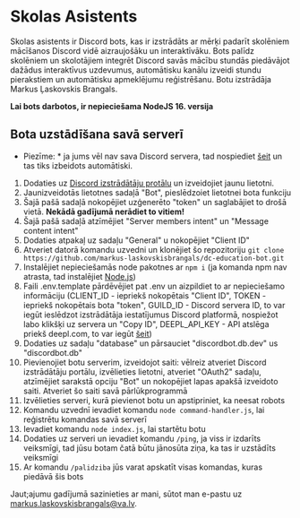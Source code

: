 # Skolas Asistents

Skolas asistents ir Discord bots, kas ir izstrādāts ar mērķi padarīt skolēniem mācīšanos Discord vidē aizraujošāku un interaktīvāku. Bots palīdz skolēniem un skolotājiem integrēt Discord savās mācību stundās piedāvājot dažādus interaktīvus uzdevumus, automātisku kanālu izveidi stundu pierakstiem un automātisku apmeklējumu reģistrēšanu. Botu izstrādāja Markus Ļaskovskis Brangals.

**Lai bots darbotos, ir nepieciešama NodeJS 16. versija**

## Bota uzstādīšana savā serverī

* Piezīme: * ja jums vēl nav sava Discord servera, tad nospiediet [šeit](https://discord.new/UqmwrxqAyyGc) un tas tiks izbeidots automātiski.
 
1. Dodaties uz [Discord izstrādātāju protālu](https://discord.com/developers/applications) un izveidojiet jaunu lietotni.
2. Jaunizveidotās lietotnes sadaļā "Bot", pieslēdzoiet lietotnei bota funkciju
3. Šajā pašā sadaļā nokopējiet uzģenerēto "token" un saglabājiet to drošā vietā. **Nekādā gadījumā nerādiet to vitiem!**
4. Šajā pašā sadaļā atzīmējiet "Server members intent" un "Message content intent"
5. Dodaties atpakaļ uz sadaļu "General" u nokopējiet "Client ID"
6. Atveriet datorā komandu uzvedni un klonējiet šo repozitoriju `git clone https://github.com/markus-laskovskisbrangals/dc-education-bot.git`
7. Instalējiet nepieciešamās node pakotnes ar `npm i` (ja komanda npm nav atrasta, tad instalējiet [Node.js](https://nodejs.org/en/))
8. Faili .env.template pārdēvējiet pat .env un aizpildiet to ar nepieciešamo informāciju (CLIENT_ID - iepriekš nokopētais "Client ID", TOKEN - iepriekš nokopētais bota "token", GUILD_ID - Discord servera ID, to var iegūt ieslēdzot izstrādātāja iestatījumus Discord platformā, nospiežot labo klikšķi uz servera un "Copy ID", DEEPL_API_KEY - API atslēga priekš deepl.com, to var iegūt [šeit](https://www.deepl.com/pro-api?cta=header-pro-api))
9. Dodaties uz sadaļu "database" un pārsauciet "discordbot.db.dev" us "discordbot.db"
10. Pievienojiet botu serverim, izveidojot saiti: vēlreiz atveriet Discord izstrādātāju portālu, izvēlieties lietotni, atveriet "OAuth2" sadaļu, atzīmējiet sarakstā opciju "Bot" un nokopējiet lapas apakšā izveidoto saiti. Atveriet šo saiti savā pārlūkprogrammā
11. Izvēlieties serveri, kurā pievienot botu un apstipriniet, ka neesat robots
12. Komandu uzvednī ievadiet komandu `node command-handler.js`, lai reģistrētu komandas savā serverī
13. Ievadiet komandu `node index.js`, lai startētu botu
14. Dodaties uz serveri un ievadiet komandu `/ping`, ja viss ir izdarīts veiksmīgi, tad jūsu botam čatā būtu jānosūta ziņa, ka tas ir uzstādīts veiksmīgi
15. Ar komandu `/palidziba` jūs varat apskatīt visas komandas, kuras piedāvā šis bots

Jaut;ajumu gadījumā sazinieties ar mani, sūtot man e-pastu uz markus.laskovskisbrangals@va.lv.